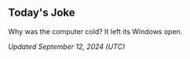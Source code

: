 ## Today's Joke
Why was the computer cold? It left its Windows open.

*Updated September 12, 2024 (UTC)*
